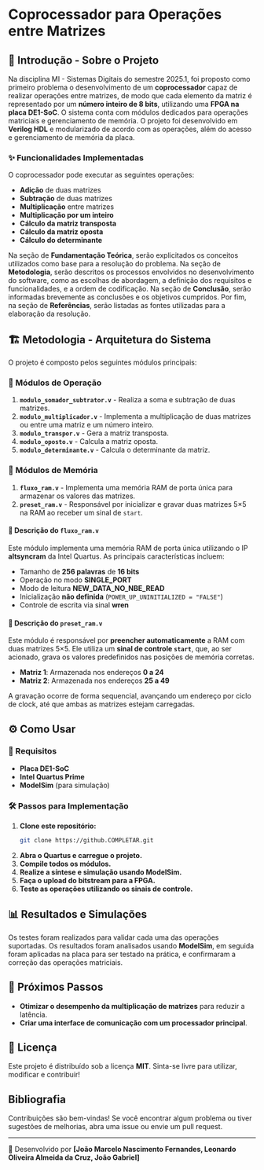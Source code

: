# Coprocessador para Operações entre Matrizes

## 📌 Introdução - Sobre o Projeto

Na disciplina MI - Sistemas Digitais do semestre 2025.1, foi proposto como primeiro problema o desenvolvimento de um **coprocessador** capaz de realizar operações entre matrizes, de modo que cada elemento da matriz é representado por um **número inteiro de 8 bits**, utilizando uma **FPGA na placa DE1-SoC**. O sistema conta com módulos dedicados para operações matriciais e gerenciamento de memória. O projeto foi desenvolvido em **Verilog HDL** e modularizado de acordo com as operações, além do acesso e gerenciamento de memória da placa.

### ✨ Funcionalidades Implementadas
O coprocessador pode executar as seguintes operações:

- **Adição** de duas matrizes
- **Subtração** de duas matrizes
- **Multiplicação** entre matrizes
- **Multiplicação por um inteiro**
- **Cálculo da matriz transposta**
- **Cálculo da matriz oposta**
- **Cálculo do determinante**

Na seção de **Fundamentação Teórica**, serão explicitados os conceitos utilizados como base para a resolução do problema. Na seção de **Metodologia**, serão descritos os processos envolvidos no desenvolvimento do software, como as escolhas de abordagem, a definição dos requisitos e funcionalidades, e a ordem de codificação. Na seção de **Conclusão**, serão informadas brevemente as conclusões e os objetivos cumpridos. Por fim, na seção de **Referências**, serão listadas as fontes utilizadas para a elaboração da resolução.

## 🏗️ Metodologia - Arquitetura do Sistema
O projeto é composto pelos seguintes módulos principais:

### 🔹 Módulos de Operação

1. **`modulo_somador_subtrator.v`** - Realiza a soma e subtração de duas matrizes.
2. **`modulo_multiplicador.v`** - Implementa a multiplicação de duas matrizes ou entre uma matriz e um número inteiro.
3. **`modulo_transpor.v`** - Gera a matriz transposta.
4. **`modulo_oposto.v`** - Calcula a matriz oposta.
5. **`modulo_determinante.v`** - Calcula o determinante da matriz.

### 🔹 Módulos de Memória

1. **`fluxo_ram.v`** - Implementa uma memória RAM de porta única para armazenar os valores das matrizes.
2. **`preset_ram.v`** - Responsável por inicializar e gravar duas matrizes 5×5 na RAM ao receber um sinal de `start`.

#### 📝 Descrição do `fluxo_ram.v`

Este módulo implementa uma memória RAM de porta única utilizando o IP **altsyncram** da Intel Quartus. As principais características incluem:

- Tamanho de **256 palavras** de **16 bits**
- Operação no modo **SINGLE_PORT**
- Modo de leitura **NEW_DATA_NO_NBE_READ**
- Inicialização **não definida** (`POWER_UP_UNINITIALIZED = "FALSE"`)
- Controle de escrita via sinal **wren**

#### 📝 Descrição do `preset_ram.v`

Este módulo é responsável por **preencher automaticamente** a RAM com duas matrizes 5×5. Ele utiliza um **sinal de controle `start`**, que, ao ser acionado, grava os valores predefinidos nas posições de memória corretas.

- **Matriz 1**: Armazenada nos endereços **0 a 24**
- **Matriz 2**: Armazenada nos endereços **25 a 49**

A gravação ocorre de forma sequencial, avançando um endereço por ciclo de clock, até que ambas as matrizes estejam carregadas.

## ⚙️ Como Usar

### 🎯 Requisitos
- **Placa DE1-SoC**
- **Intel Quartus Prime**
- **ModelSim** (para simulação)

### 🛠️ Passos para Implementação
1. **Clone este repositório:**
   ```sh
   git clone https://github.COMPLETAR.git
   ```
2. **Abra o Quartus e carregue o projeto.**
3. **Compile todos os módulos.**
4. **Realize a síntese e simulação usando ModelSim.**
5. **Faça o upload do bitstream para a FPGA.**
6. **Teste as operações utilizando os sinais de controle.**

## 📊 Resultados e Simulações
Os testes foram realizados para validar cada uma das operações suportadas. Os resultados foram analisados usando **ModelSim**, em seguida foram aplicadas na placa para ser testado na prática, e confirmaram a correção das operações matriciais.

## 🚀 Próximos Passos
- **Otimizar o desempenho da multiplicação de matrizes** para reduzir a latência.
- **Criar uma interface de comunicação com um processador principal**.

## 📜 Licença
Este projeto é distribuído sob a licença **MIT**. Sinta-se livre para utilizar, modificar e contribuir!

## Bibliografia
Contribuições são bem-vindas! Se você encontrar algum problema ou tiver sugestões de melhorias, abra uma issue ou envie um pull request.

---
📌 Desenvolvido por **[João Marcelo Nascimento Fernandes, Leonardo Oliveira Almeida da Cruz, João Gabriel]**
